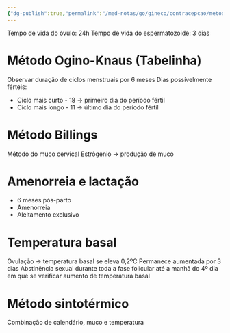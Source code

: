 ```yaml
---
{"dg-publish":true,"permalink":"/med-notas/go/gineco/contracepcao/metodos-comportamentais/"}
---
```


Tempo de vida do óvulo: 24h
Tempo de vida do espermatozoide: 3 dias

# Método Ogino-Knaus (Tabelinha)
Observar duração de ciclos menstruais por 6 meses
Dias possívelmente férteis:
- Ciclo mais curto - 18 -> primeiro dia do período fértil
- Ciclo mais longo - 11 -> último dia do período fértil

# Método Billings
Método do muco cervical
Estrôgenio -> produção de muco



# Amenorreia e lactação
- 6 meses pós-parto
- Amenorreia
- Aleitamento exclusivo

# Temperatura basal
Ovulação -> temperatura basal se eleva 0,2ºC
	Permanece aumentada por 3 dias
Abstinência sexual durante toda a fase folicular até a manhã do 4º dia em que se verificar aumento de temperatura basal

# Método sintotérmico
Combinação de calendário, muco e temperatura